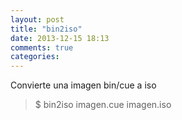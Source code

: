 ```yaml
---
layout: post
title: "bin2iso"
date: 2013-12-15 18:13
comments: true
categories: 
---
```

Convierte una imagen bin/cue a iso

>$ bin2iso imagen.cue  imagen.iso

